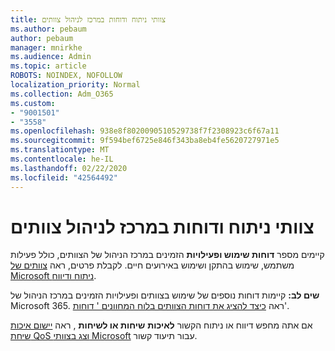 ```yaml
---
title: צוותי ניתוח ודוחות במרכז לניהול צוותים
ms.author: pebaum
author: pebaum
manager: mnirkhe
ms.audience: Admin
ms.topic: article
ROBOTS: NOINDEX, NOFOLLOW
localization_priority: Normal
ms.collection: Adm_O365
ms.custom:
- "9001501"
- "3558"
ms.openlocfilehash: 938e8f8020090510529738f7f2308923c6f67a11
ms.sourcegitcommit: 9f594bef6725e846f343ba8eb4fe5620727971e5
ms.translationtype: MT
ms.contentlocale: he-IL
ms.lasthandoff: 02/22/2020
ms.locfileid: "42564492"
---
```

# <a name="teams-analytics-and-reports-in-the-teams-admin-center"></a>צוותי ניתוח ודוחות במרכז לניהול צוותים

קיימים מספר **דוחות שימוש ופעילויות** הזמינים במרכז הניהול של הצוותים, כולל פעילות משתמש, שימוש בהתקן ושימוש באירועים חיים. לקבלת פרטים, ראה [צוותים של Microsoft ניתוח ודיווח](https://docs.microsoft.com/microsoftteams/teams-analytics-and-reports/teams-reporting-reference).

**שים לב:** קיימות דוחות נוספים של שימוש בצוותים ופעילויות הזמינים במרכז הניהול של Microsoft 365. ראה [כיצד להציג את דוחות הצוותים בלוח המחוונים ' דוחות](https://docs.microsoft.com/microsoftteams/teams-activity-reports#how-to-view-the-teams-reports-in-the-reports-dashboard)'.

אם אתה מחפש דיווח או ניתוח הקשור **לאיכות** **שיחות או לשיחות** , ראה [יישום איכות שיחת QoS וצג בצוותי Microsoft](https://docs.microsoft.com/microsoftteams/monitor-call-quality-qos) עבור תיעוד קשור.

